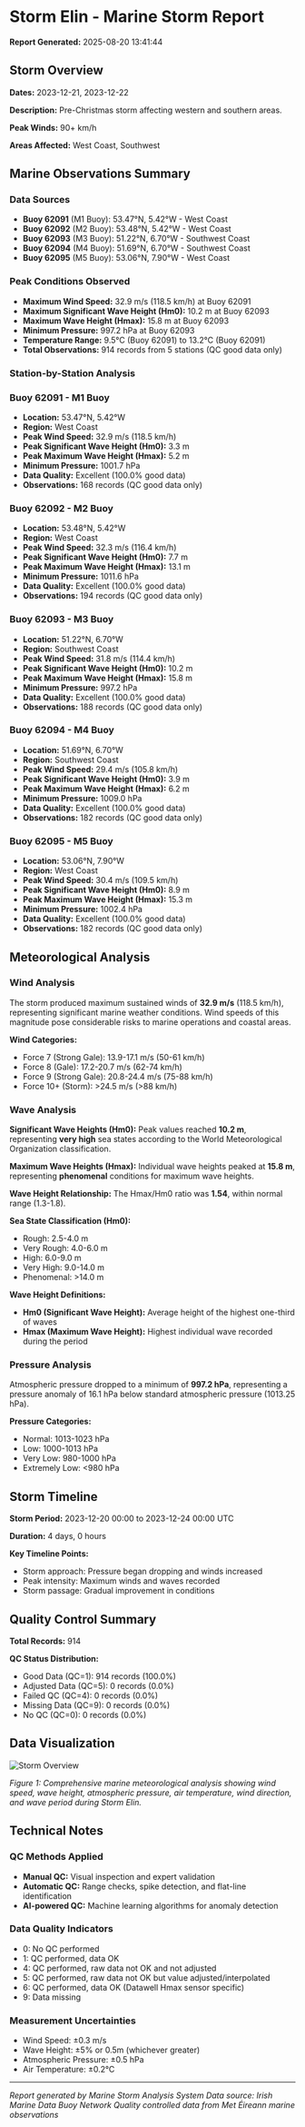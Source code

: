 # Storm Elin - Marine Storm Report

**Report Generated:** 2025-08-20 13:41:44

## Storm Overview

**Dates:** 2023-12-21, 2023-12-22

**Description:** Pre-Christmas storm affecting western and southern areas.

**Peak Winds:** 90+ km/h

**Areas Affected:** West Coast, Southwest

## Marine Observations Summary

### Data Sources
- **Buoy 62091** (M1 Buoy): 53.47°N, 5.42°W - West Coast
- **Buoy 62092** (M2 Buoy): 53.48°N, 5.42°W - West Coast
- **Buoy 62093** (M3 Buoy): 51.22°N, 6.70°W - Southwest Coast
- **Buoy 62094** (M4 Buoy): 51.69°N, 6.70°W - Southwest Coast
- **Buoy 62095** (M5 Buoy): 53.06°N, 7.90°W - West Coast

### Peak Conditions Observed

- **Maximum Wind Speed:** 32.9 m/s (118.5 km/h) at Buoy 62091
- **Maximum Significant Wave Height (Hm0):** 10.2 m at Buoy 62093
- **Maximum Wave Height (Hmax):** 15.8 m at Buoy 62093
- **Minimum Pressure:** 997.2 hPa at Buoy 62093
- **Temperature Range:** 9.5°C (Buoy 62091) to 13.2°C (Buoy 62091)
- **Total Observations:** 914 records from 5 stations (QC good data only)


### Station-by-Station Analysis

### Buoy 62091 - M1 Buoy
- **Location:** 53.47°N, 5.42°W
- **Region:** West Coast
- **Peak Wind Speed:** 32.9 m/s (118.5 km/h)
- **Peak Significant Wave Height (Hm0):** 3.3 m  
- **Peak Maximum Wave Height (Hmax):** 5.2 m
- **Minimum Pressure:** 1001.7 hPa
- **Data Quality:** Excellent (100.0% good data)
- **Observations:** 168 records (QC good data only)


### Buoy 62092 - M2 Buoy
- **Location:** 53.48°N, 5.42°W
- **Region:** West Coast
- **Peak Wind Speed:** 32.3 m/s (116.4 km/h)
- **Peak Significant Wave Height (Hm0):** 7.7 m  
- **Peak Maximum Wave Height (Hmax):** 13.1 m
- **Minimum Pressure:** 1011.6 hPa
- **Data Quality:** Excellent (100.0% good data)
- **Observations:** 194 records (QC good data only)


### Buoy 62093 - M3 Buoy
- **Location:** 51.22°N, 6.70°W
- **Region:** Southwest Coast
- **Peak Wind Speed:** 31.8 m/s (114.4 km/h)
- **Peak Significant Wave Height (Hm0):** 10.2 m  
- **Peak Maximum Wave Height (Hmax):** 15.8 m
- **Minimum Pressure:** 997.2 hPa
- **Data Quality:** Excellent (100.0% good data)
- **Observations:** 188 records (QC good data only)


### Buoy 62094 - M4 Buoy
- **Location:** 51.69°N, 6.70°W
- **Region:** Southwest Coast
- **Peak Wind Speed:** 29.4 m/s (105.8 km/h)
- **Peak Significant Wave Height (Hm0):** 3.9 m  
- **Peak Maximum Wave Height (Hmax):** 6.2 m
- **Minimum Pressure:** 1009.0 hPa
- **Data Quality:** Excellent (100.0% good data)
- **Observations:** 182 records (QC good data only)


### Buoy 62095 - M5 Buoy
- **Location:** 53.06°N, 7.90°W
- **Region:** West Coast
- **Peak Wind Speed:** 30.4 m/s (109.5 km/h)
- **Peak Significant Wave Height (Hm0):** 8.9 m  
- **Peak Maximum Wave Height (Hmax):** 15.3 m
- **Minimum Pressure:** 1002.4 hPa
- **Data Quality:** Excellent (100.0% good data)
- **Observations:** 182 records (QC good data only)


## Meteorological Analysis

### Wind Analysis

The storm produced maximum sustained winds of **32.9 m/s** (118.5 km/h), representing significant marine weather conditions. Wind speeds of this magnitude pose considerable risks to marine operations and coastal areas.

**Wind Categories:**
- Force 7 (Strong Gale): 13.9-17.1 m/s (50-61 km/h)
- Force 8 (Gale): 17.2-20.7 m/s (62-74 km/h)  
- Force 9 (Strong Gale): 20.8-24.4 m/s (75-88 km/h)
- Force 10+ (Storm): >24.5 m/s (>88 km/h)


### Wave Analysis  

**Significant Wave Heights (Hm0):** Peak values reached **10.2 m**, representing **very high** sea states according to the World Meteorological Organization classification.

**Maximum Wave Heights (Hmax):** Individual wave heights peaked at **15.8 m**, representing **phenomenal** conditions for maximum wave heights.

**Wave Height Relationship:** The Hmax/Hm0 ratio was **1.54**, within normal range (1.3-1.8).

**Sea State Classification (Hm0):**
- Rough: 2.5-4.0 m
- Very Rough: 4.0-6.0 m
- High: 6.0-9.0 m
- Very High: 9.0-14.0 m
- Phenomenal: >14.0 m

**Wave Height Definitions:**
- **Hm0 (Significant Wave Height):** Average height of the highest one-third of waves
- **Hmax (Maximum Wave Height):** Highest individual wave recorded during the period


### Pressure Analysis

Atmospheric pressure dropped to a minimum of **997.2 hPa**, representing a pressure anomaly of 16.1 hPa below standard atmospheric pressure (1013.25 hPa).

**Pressure Categories:**
- Normal: 1013-1023 hPa
- Low: 1000-1013 hPa
- Very Low: 980-1000 hPa  
- Extremely Low: <980 hPa


## Storm Timeline

**Storm Period:** 2023-12-20 00:00 to 2023-12-24 00:00 UTC

**Duration:** 4 days, 0 hours

**Key Timeline Points:**
- Storm approach: Pressure began dropping and winds increased
- Peak intensity: Maximum winds and waves recorded
- Storm passage: Gradual improvement in conditions


## Quality Control Summary

**Total Records:** 914

**QC Status Distribution:**
- Good Data (QC=1): 914 records (100.0%)
- Adjusted Data (QC=5): 0 records (0.0%)
- Failed QC (QC=4): 0 records (0.0%)
- Missing Data (QC=9): 0 records (0.0%)
- No QC (QC=0): 0 records (0.0%)


## Data Visualization

![Storm Overview](Storm_Elin_overview.png)

*Figure 1: Comprehensive marine meteorological analysis showing wind speed, wave height, atmospheric pressure, air temperature, wind direction, and wave period during Storm Elin.*

## Technical Notes

### QC Methods Applied
- **Manual QC:** Visual inspection and expert validation
- **Automatic QC:** Range checks, spike detection, and flat-line identification  
- **AI-powered QC:** Machine learning algorithms for anomaly detection

### Data Quality Indicators
- 0: No QC performed
- 1: QC performed, data OK
- 4: QC performed, raw data not OK and not adjusted
- 5: QC performed, raw data not OK but value adjusted/interpolated
- 6: QC performed, data OK (Datawell Hmax sensor specific)
- 9: Data missing

### Measurement Uncertainties
- Wind Speed: ±0.3 m/s
- Wave Height: ±5% or 0.5m (whichever greater)
- Atmospheric Pressure: ±0.5 hPa
- Air Temperature: ±0.2°C

---

*Report generated by Marine Storm Analysis System*
*Data source: Irish Marine Data Buoy Network*
*Quality controlled data from Met Éireann marine observations*
